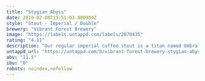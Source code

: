 ```yaml
---
title: "Stygian Abyss"
date: 2019-02-08T13:51:03.800989Z
style: "Stout - Imperial / Double"
brewery: "Vibrant Forest Brewery"
image: "https://labels.untappd.com/labels/2879435"
rating: "4.11"
description: "Our regular imperial coffee stout is a titan named Umbral Abyss.  Stygian Abyss ages this monster in cognac barrels for many months and this has added a great deal of complexity to the brew.  Much of the intense coffee flavour has been replaces with sweet, sticky flavours of the parent liquor.  Oak is expressed, and a rich and fruity brandied aether encapsulates the experience.  "
untappd_url: "https://untappd.com/b/vibrant-forest-brewery-stygian-abyss/2879435"
abv: "11.5"
ibu: "0"
robots: noindex,nofollow
---
```

